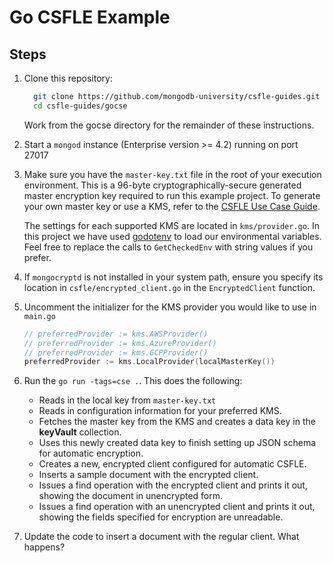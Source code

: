 # Go CSFLE Example

## Steps

1. Clone this repository:

   ```sh
     git clone https://github.com/mongodb-university/csfle-guides.git
     cd csfle-guides/gocse
   ```

   Work from the gocse directory for the remainder of these
   instructions.

2. Start a `mongod` instance (Enterprise version >= 4.2) running on port 27017

3. Make sure you have the `master-key.txt` file in the root of your
   execution environment. This is a 96-byte cryptographically-secure generated
   master encryption key required to run this example project. To generate your
   own master key or use a KMS, refer to the [CSFLE Use Case
   Guide](https://docs.mongodb.com/drivers/security/client-side-field-level-encryption-guide/).

   The settings for each supported KMS are located in
   `kms/provider.go`. In this project we have used [godotenv](https://github.com/joho/godotenv) to
   load our environmental variables. Feel free to replace the calls to `GetCheckedEnv` with string values if you
   prefer.

4. If `mongocryptd` is not installed in your system path, ensure you specify its
   location in `csfle/encrypted_client.go` in the `EncryptedClient` function.

5. Uncomment the initializer for the KMS provider you would like to use in `main.go`

   ```go
   // preferredProvider := kms.AWSProvider()
   // preferredProvider := kms.AzureProvider()
   // preferredProvider := kms.GCPProvider()
   preferredProvider := kms.LocalProvider(localMasterKey())
   ```

6. Run the `go run -tags=cse .`. This does the following:

   - Reads in the local key from `master-key.txt`
   - Reads in configuration information for your preferred KMS.
   - Fetches the master key from the KMS and creates a data key in the **keyVault** collection.
   - Uses this newly created data key to finish setting up JSON schema for automatic encryption.
   - Creates a new, encrypted client configured for automatic CSFLE.
   - Inserts a sample document with the encrypted client.
   - Issues a find operation with the encrypted client and prints it out, showing the document in unencrypted form.
   - Issues a find operation with an unencrypted client and prints it out, showing the fields specified for encryption are unreadable.

7. Update the code to insert a document with the regular client. What happens?
